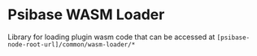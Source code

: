 # Psibase WASM Loader

Library for loading plugin wasm code that can be accessed at `[psibase-node-root-url]/common/wasm-loader/*`
